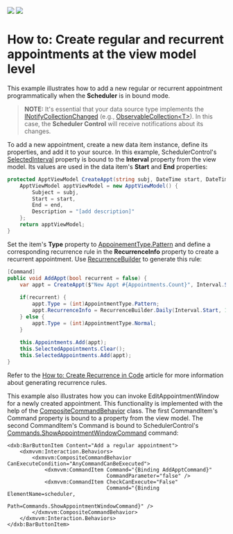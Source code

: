 <!-- default badges list -->
[![](https://img.shields.io/badge/Open_in_DevExpress_Support_Center-FF7200?style=flat-square&logo=DevExpress&logoColor=white)](https://supportcenter.devexpress.com/ticket/details/T859145)
[![](https://img.shields.io/badge/📖_How_to_use_DevExpress_Examples-e9f6fc?style=flat-square)](https://docs.devexpress.com/GeneralInformation/403183)
<!-- default badges end -->
# How to: Create regular and recurrent appointments at the view model level

This example illustrates how to add a new regular or recurrent appointment programmatically when the **Scheduler** is in bound mode.

> **NOTE:**
> It's essential that your data source type implements the [INotifyCollectionChanged](https://docs.microsoft.com/en-us/dotnet/api/system.componentmodel.inotifypropertychanged?view=netframework-4.8) (e.g., [ObservableCollection\<T\>](https://docs.microsoft.com/en-us/dotnet/api/system.collections.objectmodel.observablecollection-1?view=netframework-4.8)). In this case, the **Scheduler Control** will receive notifications about its changes. 


To add a new appointment, create a new data item instance, define its properties, and add it to your source. In this example, SchedulerControl's [SelectedInterval](https://docs.devexpress.com/WPF/DevExpress.Xpf.Scheduling.SchedulerControl.SelectedInterval) property is bound to the **Interval** property from the view model. Its values are used in the data item's **Start** and **End** properties:

```cs
protected ApptViewModel CreateAppt(string subj, DateTime start, DateTime end, string description) {
    ApptViewModel apptViewModel = new ApptViewModel() {
        Subject = subj,
        Start = start,                
        End = end,
        Description = "[add description]"
    };
    return apptViewModel;
}
```

Set the item's **Type** property to [AppoinementType.Pattern](https://docs.devexpress.com/CoreLibraries/DevExpress.XtraScheduler.AppointmentType) and define a corresponding recurrence rule in the **RecurrenceInfo** property to create a recurrent appointment. Use [RecurrenceBuilder](https://docs.devexpress.com/WPF/DevExpress.Xpf.Scheduling.RecurrenceBuilder) to generate this rule:


```cs
[Command]
public void AddAppt(bool recurrent = false) {
    var appt = CreateAppt($"New Appt #{Appointments.Count}", Interval.Start, Interval.End, "[add description]");
            
    if(recurrent) {
        appt.Type = (int)AppointmentType.Pattern;
        appt.RecurrenceInfo = RecurrenceBuilder.Daily(Interval.Start, 10).Build().ToXml();
    } else {
        appt.Type = (int)AppointmentType.Normal;
    }
            
    this.Appointments.Add(appt);
    this.SelectedAppointments.Clear();
    this.SelectedAppointments.Add(appt);
}
```

Refer to the [How to: Create Recurrence in Code](https://docs.devexpress.com/WPF/119648/Controls-and-Libraries/Scheduler/Examples/How-to-Create-Recurrence-in-Code) article for more information about generating recurrence rules.

This example also illustrates how you can invoke EditAppointmentWindow for a newly created appointment. This functionality is implemented with the help of the [CompositeCommandBehavior](https://docs.devexpress.com/WPF/18124/mvvm-framework/behaviors/predefined-set/compositecommandbehavior) class. The first CommandItem's Command property is bound to a property from the view model. The second CommandItem's Command is bound to SchedulerControl's [Commands.ShowAppointmentWindowCommand](https://docs.devexpress.com/WPF/DevExpress.Xpf.Scheduling.SchedulerCommands.ShowAppointmentWindowCommand) command: 

```xaml
<dxb:BarButtonItem Content="Add a regular appointment">
    <dxmvvm:Interaction.Behaviors>
        <dxmvvm:CompositeCommandBehavior CanExecuteCondition="AnyCommandCanBeExecuted">
            <dxmvvm:CommandItem Command="{Binding AddApptCommand}"
                                CommandParameter="false" />
            <dxmvvm:CommandItem CheckCanExecute="False"
                                Command="{Binding ElementName=scheduler,
                                                  Path=Commands.ShowAppointmentWindowCommand}" />
        </dxmvvm:CompositeCommandBehavior>
    </dxmvvm:Interaction.Behaviors>
</dxb:BarButtonItem>
```
